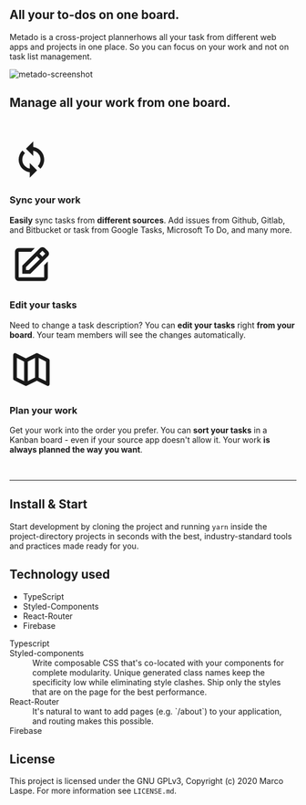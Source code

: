 ## All your to-dos on one board.

Metado is a cross-project plannerhows all your task from different web apps and projects in one place. So you can focus on your work and not on task list management.

![metado-screenshot](https://metado.app/images/metado-board.png)

## Manage all your work from one board.

<p>&nbsp;</p>

<div class="x45re-1 x45re-9 fCXIkx"><div class="x45re-6 x45re-10 dBKfuh"><svg viewBox="0 0 24 24" height="4.8rem" width="4.8rem" aria-hidden="true" focusable="false" fill="currentColor" xmlns="http://www.w3.org/2000/svg" class="StyledIconBase-ea9ulj-0 iKhrnw"><path d="M13 7.101l.01.001a4.978 4.978 0 012.526 1.362 5.005 5.005 0 011.363 2.528 5.061 5.061 0 01-.001 2.016 4.976 4.976 0 01-1.363 2.527l1.414 1.414a7.014 7.014 0 001.908-3.54 6.98 6.98 0 000-2.819 6.957 6.957 0 00-1.907-3.539 6.97 6.97 0 00-2.223-1.5 6.921 6.921 0 00-1.315-.408c-.137-.028-.275-.043-.412-.063V2L9 6l4 4V7.101zm-7.45 7.623c.174.412.392.812.646 1.19.249.37.537.718.854 1.034a7.036 7.036 0 002.224 1.501c.425.18.868.317 1.315.408.167.034.338.056.508.078v2.944l4-4-4-4v3.03c-.035-.006-.072-.003-.107-.011a4.978 4.978 0 01-2.526-1.362 4.994 4.994 0 01.001-7.071L7.051 7.05a7.01 7.01 0 00-1.5 2.224A6.974 6.974 0 005 12a6.997 6.997 0 00.55 2.724z"></path></svg></div><h3>Sync your work</h3><p><b>Easily</b> sync tasks from <b>different sources</b>. Add issues from Github, Gitlab, and Bitbucket or task from Google Tasks, Microsoft To Do, and many more.</p></div><div class="x45re-1 x45re-9 fCXIkx"><div class="x45re-6 x45re-10 dBKfuh"><svg viewBox="0 0 24 24" height="4.8rem" width="4.8rem" aria-hidden="true" focusable="false" fill="currentColor" xmlns="http://www.w3.org/2000/svg" class="StyledIconBase-ea9ulj-0 iKhrnw"><path d="M7 17.013l4.413-.015 9.632-9.54c.378-.378.586-.88.586-1.414s-.208-1.036-.586-1.414l-1.586-1.586c-.756-.756-2.075-.752-2.825-.003L7 12.583v4.43zM18.045 4.458l1.589 1.583-1.597 1.582-1.586-1.585 1.594-1.58zM9 13.417l6.03-5.973 1.586 1.586-6.029 5.971L9 15.006v-1.589z"></path><path d="M5 21h14c1.103 0 2-.897 2-2v-8.668l-2 2V19H8.158c-.026 0-.053.01-.079.01-.033 0-.066-.009-.1-.01H5V5h6.847l2-2H5c-1.103 0-2 .897-2 2v14c0 1.103.897 2 2 2z"></path></svg></div><h3>Edit your tasks</h3><p>Need to change a task description? You can <b>edit your tasks</b> right <b>from your board</b>. Your team members will see the changes automatically.</p></div><div class="x45re-1 x45re-9 fCXIkx"><div class="x45re-6 x45re-10 dBKfuh"><svg viewBox="0 0 24 24" height="4.8rem" width="4.8rem" aria-hidden="true" focusable="false" fill="currentColor" xmlns="http://www.w3.org/2000/svg" class="StyledIconBase-ea9ulj-0 iKhrnw"><path d="M21.447 6.105l-6-3a1 1 0 00-.895 0L9 5.882 3.447 3.105A1 1 0 002 4v13c0 .379.214.725.553.895l6 3a1 1 0 00.895 0L15 18.118l5.553 2.776a.992.992 0 00.972-.043c.295-.183.475-.504.475-.851V7c0-.379-.214-.725-.553-.895zM10 7.618l4-2v10.764l-4 2V7.618zm-6-2l4 2v10.764l-4-2V5.618zm16 12.764l-4-2V5.618l4 2v10.764z"></path></svg></div><h3>Plan your work</h3><p>Get your work into the order you prefer. You can <b>sort your tasks</b> in a Kanban board - even if your source app doesn't allow it. Your work <b>is always planned the way you want</b>.</p></div>
<p>&nbsp;</p>

---

## Install & Start

Start development by cloning the project and running `yarn` inside the project-directory projects in seconds with the best, industry-standard tools and practices made ready for you.

## Technology used

- TypeScript
- Styled-Components
- React-Router
- Firebase

<dl>

  <dt>Typescript</dt>

  <dt>Styled-components</dt>
  <dd>Write composable CSS that's co-located with your components for complete modularity. Unique generated class names keep the specificity low while eliminating style clashes. Ship only the styles that are on the page for the best performance.</dd>

  <dt>React-Router</dt>
  <dd>It's natural to want to add pages (e.g. `/about`) to your application, and routing makes this possible.</dd>

  <dt>Firebase</dt>
  <dd>
</dl>

## License

This project is licensed under the GNU GPLv3, Copyright (c) 2020 Marco Laspe.
For more information see `LICENSE.md`.
